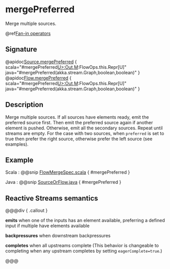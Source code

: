 # mergePreferred

Merge multiple sources.

@ref[Fan-in operators](../index.md#fan-in-operators)

## Signature

@apidoc[Source.mergePreferred](Source) { scala="#mergePreferred[U&gt;:Out,M](that:akka.stream.Graph[akka.stream.SourceShape[U],M],preferred:Boolean,eagerComplete:Boolean):FlowOps.this.Repr[U]" java="#mergePreferred(akka.stream.Graph,boolean,boolean)" }
@apidoc[Flow.mergePreferred](Flow) { scala="#mergePreferred[U&gt;:Out,M](that:akka.stream.Graph[akka.stream.SourceShape[U],M],preferred:Boolean,eagerComplete:Boolean):FlowOps.this.Repr[U]" java="#mergePreferred(akka.stream.Graph,boolean,boolean)" }

## Description

Merge multiple sources. If all sources have elements ready, emit the preferred source first. Then emit the
preferred source again if another element is pushed. Otherwise, emit all the secondary sources. Repeat until streams
are empty. For the case with two sources, when `preferred` is set to true then prefer the right source, otherwise 
prefer the left source (see examples).

## Example
Scala
:   @@snip [FlowMergeSpec.scala](/akka-stream-tests/src/test/scala/akka/stream/scaladsl/FlowMergeSpec.scala) { #mergePreferred }

Java
:   @@snip [SourceOrFlow.java](/akka-docs/src/test/java/jdocs/stream/operators/SourceOrFlow.java) { #mergePreferred }


## Reactive Streams semantics

@@@div { .callout }

**emits** when one of the inputs has an element available, preferring a defined input if multiple have elements available

**backpressures** when downstream backpressures

**completes** when all upstreams complete (This behavior is changeable to completing when any upstream completes by setting `eagerComplete=true`.)

@@@
